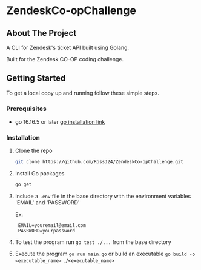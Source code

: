 # ZendeskCo-opChallenge

## About The Project

A CLI for Zendesk's ticket API built using Golang.

Built for the Zendesk CO-OP coding challenge.

## Getting Started

To get a local copy up and running follow these simple steps.

### Prerequisites


* go 16.16.5 or later [go installation link](https://golang.org/dl/)

### Installation

1. Clone the repo
   ```sh
   git clone https://github.com/RossJ24/ZendeskCo-opChallenge.git
   ```
2. Install Go packages
   ```sh
   go get
   ```
3. Include a `.env` file in the base directory with the environment variables 'EMAIL' and 'PASSWORD'
   
   Ex:
   ```
    EMAIL=youremail@email.com
    PASSWORD=yourpassword
   ```
4. To test the program run `go test ./...` from the base directory

5. Execute the program `go run main.go` or build an executable `go build -o <executable_name>` `./<executable_name>`